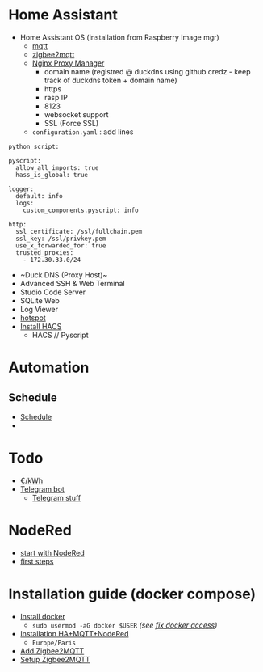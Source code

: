 # Home Assistant
* Home Assistant OS (installation from Raspberry Image mgr)
  * [mqtt](https://www.home-assistant.io/integrations/mqtt/)
  * [zigbee2mqtt](https://github.com/zigbee2mqtt/hassio-zigbee2mqtt#installation)
  * [Nginx Proxy Manager](https://github.com/hassio-addons/addon-nginx-proxy-manager/blob/main/proxy-manager/DOCS.md)
      * domain name (registred @ duckdns using github credz - keep track of duckdns token + domain name)
      * https
      * rasp IP
      * 8123
      * websocket support
      * SSL (Force SSL)
  * `configuration.yaml` : add lines  
```
python_script:

pyscript:
  allow_all_imports: true
  hass_is_global: true

logger:
  default: info
  logs:
    custom_components.pyscript: info

http:
  ssl_certificate: /ssl/fullchain.pem
  ssl_key: /ssl/privkey.pem
  use_x_forwarded_for: true
  trusted_proxies:
    - 172.30.33.0/24
```
  * ~Duck DNS (Proxy Host)~
  * Advanced SSH & Web Terminal
  * Studio Code Server
  * SQLite Web
  * Log Viewer
  * [hotspot](https://github.com/joaofl/hassio-addons/tree/master/hassio-hotspot)
  * [Install HACS](https://www.hacs.xyz/)
     * HACS // Pyscript

# Automation
## Schedule
* [Schedule](https://www.home-assistant.io/integrations/schedule/)
* 

  
# Todo 
* [€/kWh](https://forum.hacf.fr/t/gerer-les-tarifs-de-son-fournisseur-delectricite-dans-le-tableau-energie/31512)
* [Telegram bot](https://community.home-assistant.io/t/telegram-inline-keyboard-template/98917/3)
    * [Telegram stuff](https://www.hacf.fr/ha_integration_telegram/) 

# NodeRed
* [start with NodeRed](https://mikehillyer.com/home-automation/getting-started-with-home-assistant-and-node-red/)
* [first steps](https://forum.hacf.fr/t/debuter-avec-node-red/334)

# Installation guide (docker compose)
* [Install docker](https://qbee.io/docs/tutorial-installing-docker-on-a-Raspberry-Pi.html)
   * `sudo usermod -aG docker $USER` _(see [fix docker access](https://stackoverflow.com/questions/48957195/how-to-fix-docker-got-permission-denied-issue))_
* [Installation HA+MQTT+NodeRed](https://pimylifeup.com/home-assistant-docker-compose/)
  * `Europe/Paris` 
* [Add Zigbee2MQTT](https://antoineperrin.fr/blog/home-assistant-docker-zigbee2mqtt/)
* [Setup Zigbee2MQTT](https://blog.domadoo.fr/106275-home-assistant-et-zigbee2mqtt-installation/)
